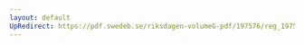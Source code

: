 ```yaml
---
layout: default
UpRedirect: https://pdf.swedeb.se/riksdagen-volumeG-pdf/197576/reg_197576__reg_01/reg_197576__reg_01_0024.pdf
---
```

